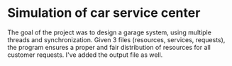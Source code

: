 # Simulation of car service center
The goal of the project was to design a garage system, using multiple threads and synchronization.
Given 3  files (resources, services, requests), the program  ensures a proper and fair distribution of resources  for all customer requests.
I've added the output file as well.
